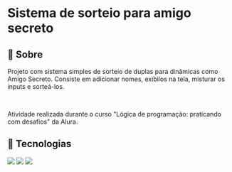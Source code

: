 <h1>Sistema de sorteio para amigo secreto</h1>

<h2>&#128195; Sobre</h2>
<p>Projeto com sistema simples de sorteio de duplas para dinâmicas como Amigo Secreto. Consiste em adicionar nomes, exibilos na tela, misturar os inputs e sorteá-los.</p>
<br>
<p>Atividade realizada durante o curso "Lógica de programação: praticando com desafios" da Alura.</p>

<h2>&#128640; Tecnologias</h2>
<div>
  <img src="https://img.shields.io/badge/HTML-239120?style=for-the-badge&logo=html5&logoColor=white">
  <img src="https://img.shields.io/badge/CSS-239120?&style=for-the-badge&logo=css3&logoColor=white">
  <img src="https://img.shields.io/badge/JavaScript-F7DF1E?style=for-the-badge&logo=javascript&logoColor=black">
</div>
